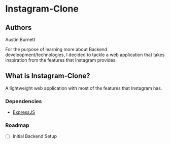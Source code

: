 # Instagram-Clone

## Authors
Austin Burnett

For the purpose of learning more about Backend develeopment/technologies, I decided to tackle a web application that takes inspiration from the features that Instagram provides.

## What is Instagram-Clone?
A lightweight web application with most of the features that Instagram has. 

### Dependencies
- [ExpressJS](https://expressjs.com/)

### Roadmap
- [ ] Initial Backend Setup
